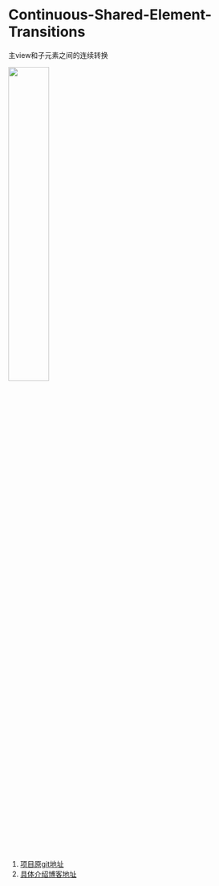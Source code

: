 # Continuous-Shared-Element-Transitions
主view和子元素之间的连续转换


<img src="https://github.com/crazycodepeng/Continuous-Shared-Element-Transitions/blob/289ec99ea324ed8ab756aa4c00bf02231b9c9323/app/src/main/res/drawable/intro.gif" width="40%" height="40%">

1. <a href="https://github.com/google/android-transition-examples">项目原git地址</a>
2. <a href="https://android-developers.googleblog.com/2018/02/continuous-shared-element-transitions.html">具体介绍博客地址</a>

